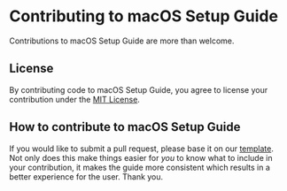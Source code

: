 # Contributing to macOS Setup Guide

Contributions to macOS Setup Guide are more than welcome.

## License

By contributing code to macOS Setup Guide, you agree to license your
contribution under the [MIT License](../LICENSE).

## How to contribute to macOS Setup Guide

If you would like to submit a pull request, please base it on our
[template](CONTRIBUTION_TEMPLATE.md). Not only does this make things easier for
_you_ to know what to include in your contribution, it makes the guide more
consistent which results in a better experience for the user. Thank you.
